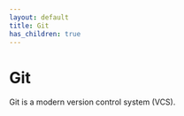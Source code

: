 ```yaml
---
layout: default
title: Git
has_children: true
---
```


# Git
Git is a modern version control system (VCS).